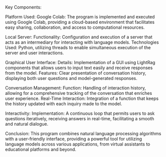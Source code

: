 Key Components:

Platform Used:
Google Colab: The program is implemented and executed using Google Colab, providing a cloud-based environment that facilitates easy sharing, collaboration, and access to computational resources.


Local Server:
Functionality: Configuration and execution of a server that acts as an intermediary for interacting with language models.
Technologies Used: Python, utilizing threads to enable simultaneous execution of the server and user interactions.


Graphical User Interface:
Details: Implementation of a GUI using LightRag components that allows users to input text easily and receive responses from the model.
Features: Clear presentation of conversation history, displaying both user questions and model-generated responses.


Conversation Management:
Function: Handling of interaction history, allowing for a comprehensive tracking of the conversation that enriches user experience.
Real-Time Interaction: Integration of a function that keeps the history updated with each inquiry made to the model.


Interactivity:
Implementation: A continuous loop that permits users to ask questions iteratively, receiving answers in real-time, facilitating a smooth and natural dialogue.


Conclusion:
This program combines natural language processing algorithms with a user-friendly interface, providing a powerful tool for utilizing language models across various applications, from virtual assistants to educational platforms and beyond.
